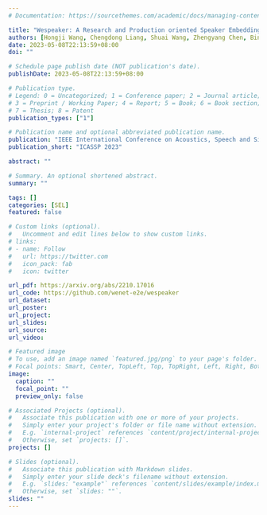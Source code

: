 ```yaml
---
# Documentation: https://sourcethemes.com/academic/docs/managing-content/

title: "Wespeaker: A Research and Production oriented Speaker Embedding Learning Toolkit"
authors: [Hongji Wang, Chengdong Liang, Shuai Wang, Zhengyang Chen, Binbin Zhang, Xu Xiang, Yanlei Deng, Yanmin Qian]
date: 2023-05-08T22:13:59+08:00
doi: ""

# Schedule page publish date (NOT publication's date).
publishDate: 2023-05-08T22:13:59+08:00

# Publication type.
# Legend: 0 = Uncategorized; 1 = Conference paper; 2 = Journal article;
# 3 = Preprint / Working Paper; 4 = Report; 5 = Book; 6 = Book section;
# 7 = Thesis; 8 = Patent
publication_types: ["1"]

# Publication name and optional abbreviated publication name.
publication: "IEEE International Conference on Acoustics, Speech and Signal Processing (ICASSP), Greece, 2023"
publication_short: "ICASSP 2023"

abstract: ""

# Summary. An optional shortened abstract.
summary: ""

tags: []
categories: [SEL]
featured: false

# Custom links (optional).
#   Uncomment and edit lines below to show custom links.
# links:
# - name: Follow
#   url: https://twitter.com
#   icon_pack: fab
#   icon: twitter

url_pdf: https://arxiv.org/abs/2210.17016
url_code: https://github.com/wenet-e2e/wespeaker
url_dataset:
url_poster:
url_project:
url_slides:
url_source:
url_video:

# Featured image
# To use, add an image named `featured.jpg/png` to your page's folder. 
# Focal points: Smart, Center, TopLeft, Top, TopRight, Left, Right, BottomLeft, Bottom, BottomRight.
image:
  caption: ""
  focal_point: ""
  preview_only: false

# Associated Projects (optional).
#   Associate this publication with one or more of your projects.
#   Simply enter your project's folder or file name without extension.
#   E.g. `internal-project` references `content/project/internal-project/index.md`.
#   Otherwise, set `projects: []`.
projects: []

# Slides (optional).
#   Associate this publication with Markdown slides.
#   Simply enter your slide deck's filename without extension.
#   E.g. `slides: "example"` references `content/slides/example/index.md`.
#   Otherwise, set `slides: ""`.
slides: ""
---
```

